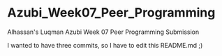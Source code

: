# Azubi_Week07_Peer_Programming
Alhassan's Luqman Azubi Week 07 Peer Programming Submission

I wanted to have three commits, so I have to edit this README.md ;)
